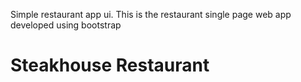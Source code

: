 Simple restaurant app ui. This is the restaurant single page web app developed using bootstrap
# Steakhouse Restaurant

